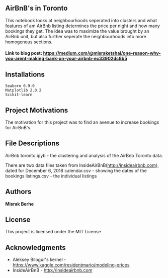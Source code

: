 ## AirBnB's in Toronto

This notebook looks at neighbourhoods seperated into clusters and what features of am AirBnb listing determines the price per night and how many bookings they get. The idea was to maximize the value brought by an AirBnb unit, but also further seperate the neighbourhoods into more homogenous sections.

#### Link to blog post: https://medium.com/@misraketshai/one-reason-why-you-arent-making-bank-on-your-airbnb-ec33902dc8b5


## Installations

```
Seaborn 0.9.0
Matplotlib 2.0.2
Scikit-learn 
```

## Project Motivations

The motivation for this project was to find an avenue to increase bookings for AirBnB's. 

## File Descriptions

AirBnb toronto.ipyb - the clustering and analysis of the AirBnb Toronto data.

There are two data files taken from InsideAirBnB(http://insideairbnb.com), dated for December 6, 2018
  calendar.csv - showing the dates of the bookings
  listings.csv - the individual listings
  
  
  
## Authors

**Misrak Berhe** 

## License

This project is licensed under the MIT License 

## Acknowledgments

* Aleksey Bilogur's kernel - https://www.kaggle.com/residentmario/modeling-prices
* InsideAirBnB - http://insideairbnb.com
